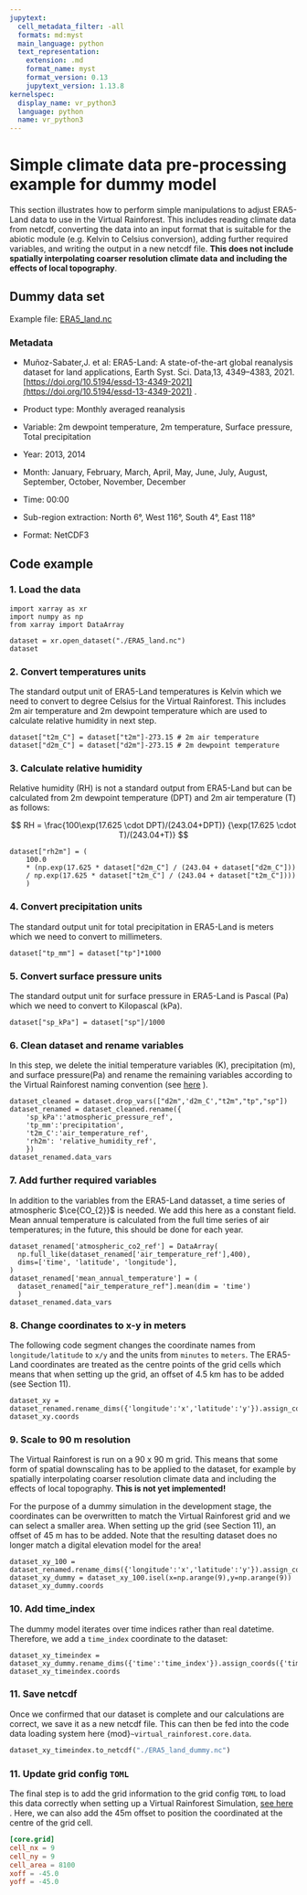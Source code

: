 ```yaml
---
jupytext:
  cell_metadata_filter: -all
  formats: md:myst
  main_language: python
  text_representation:
    extension: .md
    format_name: myst
    format_version: 0.13
    jupytext_version: 1.13.8
kernelspec:
  display_name: vr_python3
  language: python
  name: vr_python3
---
```


# Simple climate data pre-processing example for dummy model

This section illustrates how to perform simple manipulations to adjust ERA5-Land data to
use in the Virtual Rainforest. This includes reading climate data from netcdf,
converting the data into an input format that is suitable for the abiotic module (e.g.
Kelvin to Celsius conversion), adding further required variables, and writing the output
in a new netcdf file.
**This does not include spatially interpolating coarser resolution climate data**
**and including the effects of local topography**.

## Dummy data set

Example file: [ERA5_land.nc](./ERA5_land.nc)

### Metadata

- Muñoz-Sabater,J. et al: ERA5-Land: A state-of-the-art global reanalysis dataset for
  land applications, Earth Syst. Sci. Data,13, 4349–4383, 2021.
  [https://doi.org/10.5194/essd-13-4349-2021](https://doi.org/10.5194/essd-13-4349-2021)
  .

- Product type: Monthly averaged reanalysis

- Variable: 2m dewpoint temperature, 2m temperature, Surface pressure, Total
  precipitation

- Year: 2013, 2014

- Month: January, February, March, April, May, June, July, August, September, October,
  November, December

- Time: 00:00

- Sub-region extraction: North 6°, West 116°, South 4°, East 118°

- Format: NetCDF3

## Code example

### 1. Load the data

```{code-cell} ipython3
import xarray as xr
import numpy as np
from xarray import DataArray

dataset = xr.open_dataset("./ERA5_land.nc")
dataset
```

### 2. Convert temperatures units

The standard output unit of ERA5-Land temperatures is Kelvin which we need to convert
to degree Celsius for the Virtual Rainforest. This includes 2m air temperature and
2m dewpoint temperature which are used to calculate relative humidity in next step.

```{code-cell} ipython3
dataset["t2m_C"] = dataset["t2m"]-273.15 # 2m air temperature
dataset["d2m_C"] = dataset["d2m"]-273.15 # 2m dewpoint temperature
```

### 3. Calculate relative humidity

Relative humidity (RH) is not a standard output from ERA5-Land but can be calculated
from 2m dewpoint temperature (DPT) and 2m air temperature (T) as follows:

$$ RH = \frac{100\exp(17.625 \cdot DPT)/(243.04+DPT)}
                 {\exp(17.625 \cdot T)/(243.04+T)}
$$

```{code-cell} ipython3
dataset["rh2m"] = (
    100.0
    * (np.exp(17.625 * dataset["d2m_C"] / (243.04 + dataset["d2m_C"])) 
    / np.exp(17.625 * dataset["t2m_C"] / (243.04 + dataset["t2m_C"])))
    )
```

### 4. Convert precipitation units

The standard output unit for total precipitation in ERA5-Land is meters which we need to
convert to millimeters.

```{code-cell} ipython3
dataset["tp_mm"] = dataset["tp"]*1000
```

### 5. Convert surface pressure units

The standard output unit for surface pressure in ERA5-Land is Pascal (Pa) which we need
to convert to Kilopascal (kPa).

```{code-cell} ipython3
dataset["sp_kPa"] = dataset["sp"]/1000
```

### 6. Clean dataset and rename variables

In this step, we delete the initial temperature variables (K), precipitation (m), and
surface pressure(Pa) and rename the remaining variables according to the Virtual
Rainforest naming convention
(see [here](../../../virtual_rainforest/data_variables.toml) ).

```{code-cell} ipython3
dataset_cleaned = dataset.drop_vars(["d2m",'d2m_C',"t2m","tp","sp"])
dataset_renamed = dataset_cleaned.rename({
    'sp_kPa':'atmospheric_pressure_ref',
    'tp_mm':'precipitation',
    't2m_C':'air_temperature_ref',
    'rh2m': 'relative_humidity_ref',
    })
dataset_renamed.data_vars
```

### 7. Add further required variables

In addition to the variables from the ERA5-Land datasset, a time series of atmospheric
$\ce{CO_{2}}$ is needed. We add this here as a constant field. Mean annual temperature
is calculated from the full time series of air temperatures; in the future, this should
be done for each year.

```{code-cell} ipython3
dataset_renamed['atmospheric_co2_ref'] = DataArray(
  np.full_like(dataset_renamed['air_temperature_ref'],400),
  dims=['time', 'latitude', 'longitude'],
)
dataset_renamed['mean_annual_temperature'] = (
  dataset_renamed["air_temperature_ref"].mean(dim = 'time')
  )
dataset_renamed.data_vars
```

### 8. Change coordinates to x-y in meters

The following code segment changes the coordinate names from `longitude/latitude` to
`x/y` and the units from `minutes` to `meters`. The ERA5-Land coordinates are treated as
the centre points of the grid cells which means that when setting up the grid, an offset
of 4.5 km has to be added (see Section 11).

```{code-cell} ipython3
dataset_xy = dataset_renamed.rename_dims({'longitude':'x','latitude':'y'}).assign_coords({'x':np.arange(0,180000,9000),'y':np.arange(0,180000,9000)}).drop({'longitude','latitude'})
dataset_xy.coords
```

### 9. Scale to 90 m resolution

The Virtual Rainforest is run on a 90 x 90 m grid. This means that some form of spatial
downscaling has to be applied to the dataset, for example by spatially interpolating
coarser resolution climate data and including the effects of local topography.
**This is not yet implemented!**

For the purpose of a dummy simulation in the development stage, the coordinates can be
overwritten to match the Virtual Rainforest grid and we can select a smaller area.
When setting up the grid (see Section 11), an offset of 45 m has to be added. Note that
the resulting dataset does no longer match a digital elevation model for the area!

```{code-cell} ipython3
dataset_xy_100 = dataset_renamed.rename_dims({'longitude':'x','latitude':'y'}).assign_coords({'x':np.arange(0,1800,90),'y':np.arange(0,1800,90)}).drop({'longitude','latitude'})
dataset_xy_dummy = dataset_xy_100.isel(x=np.arange(9),y=np.arange(9))
dataset_xy_dummy.coords
```

### 10. Add time_index

The dummy model iterates over time indices rather than real datetime. Therefore, we add
a `time_index` coordinate to the dataset:

```{code-cell} ipython3
dataset_xy_timeindex = dataset_xy_dummy.rename_dims({'time':'time_index'}).assign_coords({'time_index':np.arange(0,24,1)})
dataset_xy_timeindex.coords
```

### 11. Save netcdf

Once we confirmed that our dataset is complete and our calculations are correct, we save
it as a new netcdf file. This can then be fed into the code data loading system here
{mod}`~virtual_rainforest.core.data`.

```python
dataset_xy_timeindex.to_netcdf("./ERA5_land_dummy.nc")
```

### 11. Update grid config `TOML`

The final step is to add the grid information to the grid config `TOML` to load this
data correctly when setting up a Virtual Rainforest Simulation, [see here](../virtual_rainforest/core/config.md)
. Here, we can also add the 45m offset to position the coordinated at the
centre of the grid cell.

```toml
[core.grid]
cell_nx = 9
cell_ny = 9
cell_area = 8100
xoff = -45.0
yoff = -45.0
```
